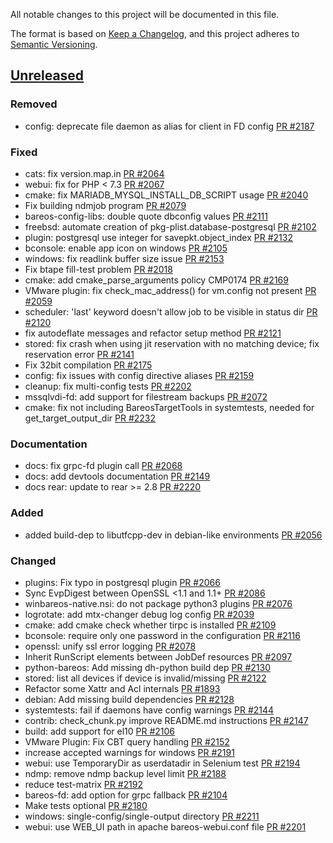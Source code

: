 All notable changes to this project will be documented in this file.

The format is based on [Keep a Changelog](https://keepachangelog.com/en/1.0.0/),
and this project adheres to [Semantic Versioning](https://semver.org/spec/v2.0.0.html).

## [Unreleased]
### Removed
- config: deprecate file daemon as alias for client in FD config [PR #2187]

### Fixed
- cats: fix version.map.in [PR #2064]
- webui: fix for PHP < 7.3 [PR #2067]
- cmake: fix MARIADB_MYSQL_INSTALL_DB_SCRIPT usage [PR #2040]
- Fix building ndmjob program [PR #2079]
- bareos-config-libs: double quote dbconfig values [PR #2111]
- freebsd: automate creation of pkg-plist.database-postgresql [PR #2102]
- plugin: postgresql use integer for savepkt.object_index [PR #2132]
- bconsole: enable app icon on windows [PR #2105]
- windows: fix readlink buffer size issue [PR #2153]
- Fix btape fill-test problem [PR #2018]
- cmake: add cmake_parse_arguments policy CMP0174 [PR #2169]
- VMware plugin: fix check_mac_address() for vm.config not present [PR #2059]
- scheduler: 'last' keyword doesn't allow job to be visible in status dir [PR #2120]
- fix autodeflate messages and refactor setup method [PR #2121]
- stored: fix crash when using jit reservation with no matching device; fix reservation error [PR #2141]
- Fix 32bit compilation [PR #2175]
- config: fix issues with config directive aliases [PR #2159]
- cleanup: fix multi-config tests [PR #2202]
- mssqlvdi-fd: add support for filestream backups [PR #2072]
- cmake: fix not including BareosTargetTools in systemtests, needed for get_target_output_dir [PR #2232]

### Documentation
- docs: fix grpc-fd plugin call [PR #2068]
- docs: add devtools documentation [PR #2149]
- docs rear: update to rear >= 2.8 [PR #2220]

### Added
- added build-dep to libutfcpp-dev in debian-like environments [PR #2056]

### Changed
- plugins: Fix typo in postgresql plugin [PR #2066]
- Sync EvpDigest between OpenSSL <1.1 and 1.1+ [PR #2086]
- winbareos-native.nsi: do not package python3 plugins [PR #2076]
- logrotate: add mtx-changer debug log config [PR #2039]
- cmake: add cmake check whether tirpc is installed [PR #2109]
- bconsole: require only one password in the configuration [PR #2116]
- openssl: unify ssl error logging [PR #2078]
- Inherit RunScript elements between JobDef resources [PR #2097]
- python-bareos: Add missing dh-python build dep [PR #2130]
- stored: list all devices if device is invalid/missing [PR #2122]
- Refactor some Xattr and Acl internals [PR #1893]
- debian: Add missing build dependencies [PR #2128]
- systemtests: fail if daemons have config warnings [PR #2144]
- contrib: check_chunk.py improve README.md instructions [PR #2147]
- build: add support for el10 [PR #2106]
- VMware Plugin: Fix CBT query handling [PR #2152]
- increase accepted warnings for windows [PR #2191]
- webui: use TemporaryDir as userdatadir in Selenium test [PR #2194]
- ndmp: remove ndmp backup level limit [PR #2188]
- reduce test-matrix [PR #2192]
- bareos-fd: add option for grpc fallback [PR #2104]
- Make tests optional [PR #2180]
- windows: single-config/single-output directory [PR #2211]
- webui: use WEB_UI path in apache bareos-webui.conf file [PR #2201]

[PR #1893]: https://github.com/bareos/bareos/pull/1893
[PR #2018]: https://github.com/bareos/bareos/pull/2018
[PR #2039]: https://github.com/bareos/bareos/pull/2039
[PR #2040]: https://github.com/bareos/bareos/pull/2040
[PR #2056]: https://github.com/bareos/bareos/pull/2056
[PR #2059]: https://github.com/bareos/bareos/pull/2059
[PR #2064]: https://github.com/bareos/bareos/pull/2064
[PR #2066]: https://github.com/bareos/bareos/pull/2066
[PR #2067]: https://github.com/bareos/bareos/pull/2067
[PR #2068]: https://github.com/bareos/bareos/pull/2068
[PR #2072]: https://github.com/bareos/bareos/pull/2072
[PR #2076]: https://github.com/bareos/bareos/pull/2076
[PR #2078]: https://github.com/bareos/bareos/pull/2078
[PR #2079]: https://github.com/bareos/bareos/pull/2079
[PR #2086]: https://github.com/bareos/bareos/pull/2086
[PR #2097]: https://github.com/bareos/bareos/pull/2097
[PR #2102]: https://github.com/bareos/bareos/pull/2102
[PR #2104]: https://github.com/bareos/bareos/pull/2104
[PR #2105]: https://github.com/bareos/bareos/pull/2105
[PR #2106]: https://github.com/bareos/bareos/pull/2106
[PR #2109]: https://github.com/bareos/bareos/pull/2109
[PR #2111]: https://github.com/bareos/bareos/pull/2111
[PR #2116]: https://github.com/bareos/bareos/pull/2116
[PR #2120]: https://github.com/bareos/bareos/pull/2120
[PR #2121]: https://github.com/bareos/bareos/pull/2121
[PR #2122]: https://github.com/bareos/bareos/pull/2122
[PR #2128]: https://github.com/bareos/bareos/pull/2128
[PR #2130]: https://github.com/bareos/bareos/pull/2130
[PR #2132]: https://github.com/bareos/bareos/pull/2132
[PR #2141]: https://github.com/bareos/bareos/pull/2141
[PR #2144]: https://github.com/bareos/bareos/pull/2144
[PR #2147]: https://github.com/bareos/bareos/pull/2147
[PR #2149]: https://github.com/bareos/bareos/pull/2149
[PR #2152]: https://github.com/bareos/bareos/pull/2152
[PR #2153]: https://github.com/bareos/bareos/pull/2153
[PR #2159]: https://github.com/bareos/bareos/pull/2159
[PR #2169]: https://github.com/bareos/bareos/pull/2169
[PR #2175]: https://github.com/bareos/bareos/pull/2175
[PR #2180]: https://github.com/bareos/bareos/pull/2180
[PR #2187]: https://github.com/bareos/bareos/pull/2187
[PR #2188]: https://github.com/bareos/bareos/pull/2188
[PR #2191]: https://github.com/bareos/bareos/pull/2191
[PR #2192]: https://github.com/bareos/bareos/pull/2192
[PR #2194]: https://github.com/bareos/bareos/pull/2194
[PR #2201]: https://github.com/bareos/bareos/pull/2201
[PR #2202]: https://github.com/bareos/bareos/pull/2202
[PR #2211]: https://github.com/bareos/bareos/pull/2211
[PR #2220]: https://github.com/bareos/bareos/pull/2220
[PR #2232]: https://github.com/bareos/bareos/pull/2232
[unreleased]: https://github.com/bareos/bareos/tree/master
